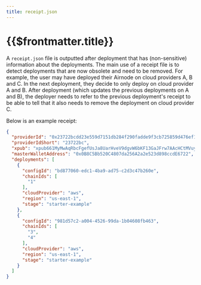 ```yaml
---
title: receipt.json
---
```


# {{$frontmatter.title}}

A `receipt.json` file is outputted after deployment that has (non-sensitive) information about the deployments.
The main use of a receipt file is to detect deployments that are now obsolete and need to be removed.
For example, the user may have deployed their Airnode on cloud providers A, B and C.
In the next deployment, they decide to only deploy on cloud provider A and B.
After deployment (which updates the previous deployments on A and B), the deployer needs to refer to the previous deployment's receipt to be able to tell that it also needs to remove the deployment on cloud provider C.

Below is an example receipt:
```json
{
  "providerId": "0x23722bcdd23e559d7151db284f290fadde9f3cb725859d476ef1f16ab315355e",
  "providerIdShort": "23722bc",
  "xpub": "xpub661MyMwAqRbcFgefUsJa8UarHveV9dgvW6bKF13GaJFrw7AAcHCtMVuy3ZkFrTWdW2ji9TdjGHFbf3qk9vWvcNVPVZCtDGyASNs2V5SKcmf",
  "masterWalletAddress": "0x0B8C5Bb520C4807da256A2a2e523d898ccdE6722",
  "deployments": [
    {
      "configId": "bd877060-edc1-4ba9-ad75-c2d3c47b260e",
      "chainIds": [
        "1"
      ],
      "cloudProvider": "aws",
      "region": "us-east-1",
      "stage": "starter-example"
    },
    {
      "configId": "981d57c2-a004-4526-99da-1b04608fb463",
      "chainIds": [
        "3",
        "4"
      ],
      "cloudProvider": "aws",
      "region": "us-east-1",
      "stage": "starter-example"
    }
  ]
}
```
